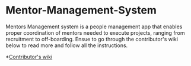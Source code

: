 # Mentor-Management-System

Mentors Management system is a people management app that enables proper
coordination of mentors needed to execute projects, ranging from recruitment to off-boarding. Ensue to go through the contributor's wiki below to read more and follow all the instructions.

\*[Contributor's wiki](https://github.com/ALCOpenSource/Mentor-Management-System-Team-2/wiki)
